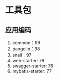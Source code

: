 # 工具包

## 应用编码

1. common：99
2. pangolin：98
3. snail：97
4. web-starter: 79
5. swagger-starter: 78
6. mybatis-starter: 77